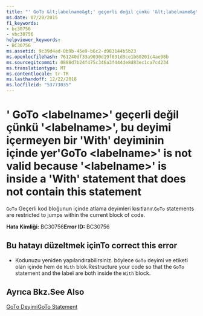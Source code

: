 ```yaml
---
title: "' GoTo &lt;labelname&gt;' geçerli değil çünkü '&lt;labelname&gt;', bu deyimi içermeyen bir 'With' deyiminin içinde yer"
ms.date: 07/20/2015
f1_keywords:
- bc30756
- vbc30756
helpviewer_keywords:
- BC30756
ms.assetid: 9c39d4ad-0b9b-45e9-b6c2-d983144b5b23
ms.openlocfilehash: 761240df33a9030d19f031d3ce1b60201c4ae98b
ms.sourcegitcommit: 0888d7b24f475c346a3f444de8d83ec1ca7cd234
ms.translationtype: MT
ms.contentlocale: tr-TR
ms.lasthandoff: 12/22/2018
ms.locfileid: "53773035"
---
```

# <a name="goto-ltlabelnamegt-is-not-valid-because-ltlabelnamegt-is-inside-a-with-statement-that-does-not-contain-this-statement"></a><span data-ttu-id="c4d57-102">' GoTo &lt;labelname&gt;' geçerli değil çünkü '&lt;labelname&gt;', bu deyimi içermeyen bir 'With' deyiminin içinde yer</span><span class="sxs-lookup"><span data-stu-id="c4d57-102">'GoTo &lt;labelname&gt;' is not valid because '&lt;labelname&gt;' is inside a 'With' statement that does not contain this statement</span></span>
<span data-ttu-id="c4d57-103">`GoTo` Geçerli kod bloğunun içinde atlama deyimleri kısıtlanır.</span><span class="sxs-lookup"><span data-stu-id="c4d57-103">`GoTo` statements are restricted to jumps within the current block of code.</span></span>  
  
 <span data-ttu-id="c4d57-104">**Hata Kimliği:** BC30756</span><span class="sxs-lookup"><span data-stu-id="c4d57-104">**Error ID:** BC30756</span></span>  
  
## <a name="to-correct-this-error"></a><span data-ttu-id="c4d57-105">Bu hatayı düzeltmek için</span><span class="sxs-lookup"><span data-stu-id="c4d57-105">To correct this error</span></span>  
  
-   <span data-ttu-id="c4d57-106">Kodunuzu yeniden yapılandırabilirsiniz. böylece `GoTo` deyimi ve etiketi olan içinde hem de `With` blok.</span><span class="sxs-lookup"><span data-stu-id="c4d57-106">Restructure your code so that the `GoTo` statement and the label are both inside the `With` block.</span></span>  
  
## <a name="see-also"></a><span data-ttu-id="c4d57-107">Ayrıca Bkz.</span><span class="sxs-lookup"><span data-stu-id="c4d57-107">See Also</span></span>  
 [<span data-ttu-id="c4d57-108">GoTo Deyimi</span><span class="sxs-lookup"><span data-stu-id="c4d57-108">GoTo Statement</span></span>](../../visual-basic/language-reference/statements/goto-statement.md)
